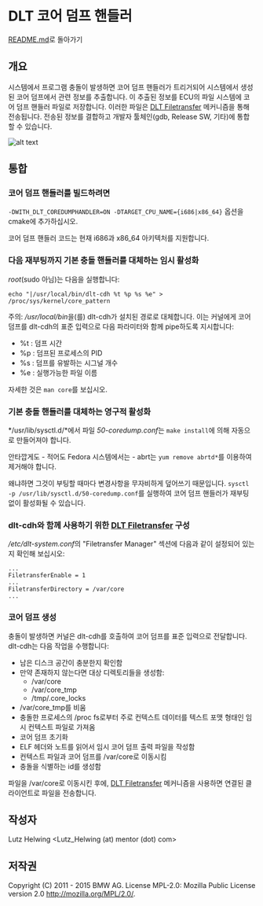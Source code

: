 # DLT 코어 덤프 핸들러

[README.md](../README.md)로 돌아가기

## 개요

시스템에서 프로그램 충돌이 발생하면 코어 덤프 핸들러가 트리거되어 시스템에서 생성된 코어 덤프에서 관련 정보를 추출합니다. 이 추출된 정보를 ECU의 파일 시스템에 코어 덤프 핸들러 파일로 저장합니다. 이러한 파일은 [DLT Filetransfer](dlt_filetransfer.md) 메커니즘을 통해 전송됩니다. 전송된 정보를 결합하고 개발자 툴체인(gdb, Release SW, 기타)에 통합할 수 있습니다.

![alt text](https://github.com/COVESA/dlt-daemon/blob/master/doc/images/dlt_core_dump_handler.png "DLT CDH")

## 통합

### 코어 덤프 핸들러를 빌드하려면

`-DWITH_DLT_COREDUMPHANDLER=ON -DTARGET_CPU_NAME={i686|x86_64}` 옵션을 cmake에 추가하십시오.

코어 덤프 핸들러 코드는 현재 i686과 x86\_64 아키텍처를 지원합니다.

### 다음 재부팅까지 기본 충돌 핸들러를 대체하는 임시 활성화

*root*(sudo 아님)는 다음을 실행합니다:

`echo "|/usr/local/bin/dlt-cdh %t %p %s %e" > /proc/sys/kernel/core_pattern`

주의: */usr/local/bin*을(를) dlt-cdh가 설치된 경로로 대체합니다. 이는 커널에게 코어 덤프를 dlt-cdh의 표준 입력으로 다음 파라미터와 함께 pipe하도록 지시합니다:

- %t : 덤프 시간
- %p : 덤프된 프로세스의 PID
- %s : 덤프를 유발하는 시그널 개수
- %e : 실행가능한 파일 이름

자세한 것은 `man core`를 보십시오.

### 기본 충돌 핸들러를 대체하는 영구적 활성화

*/usr/lib/sysctl.d/*에서 파일 *50-coredump.conf*는 `make install`에 의해 자동으로 만들어져야 합니다.

안타깝게도 - 적어도 Fedora 시스템에서는 - abrt는 `yum remove abrtd*`를 이용하여 제거해야 합니다.

왜냐하면 그것이 부팅할 때마다 변경사항을 무자비하게 덮어쓰기 때문입니다. `sysctl -p /usr/lib/sysctl.d/50-coredump.conf`를 실행하여 코어 덤프 핸들러가 재부팅 없이 활성화될 수 있습니다.

### dlt-cdh와 함께 사용하기 위한 [DLT Filetransfer](dlt_filetransfer.md) 구성

*/etc/dlt-system.conf*의 "Filetransfer Manager" 섹션에 다음과 같이 설정되어 있는지 확인해 보십시오:

```
...
FiletransferEnable = 1
...
FiletransferDirectory = /var/core
...
```

### 코어 덤프 생성

충돌이 발생하면 커널은 dlt-cdh를 호출하여 코어 덤프를 표준 입력으로 전달합니다. dlt-cdh는 다음 작업을 수행합니다:

- 남은 디스크 공간이 충분한지 확인함
- 만약 존재하지 않는다면 대상 디렉토리들을 생성함:
  - /var/core
  - /var/core\_tmp
  - /tmp/.core\_locks
- /var/core\_tmp를 비움
- 충돌한 프로세스의 /proc fs로부터 주로 컨텍스트 데이터를 텍스트 포맷 형태인 임시 컨텍스트 파일로 가져옴
- 코어 덤프 초기화
- ELF 헤더와 노트를 읽어서 임시 코어 덤프 출력 파일을 작성함
- 컨텍스트 파일과 코어 덤프를 /var/core로 이동시킴
- 충돌을 식별하는 id를 생성함

파일을 /var/core로 이동시킨 후에, [DLT Filetransfer](dlt_filetransfer.md) 메커니즘을 사용하면 연결된 클라이언트로 파일을 전송합니다.

## 작성자

Lutz Helwing <Lutz_Helwing (at) mentor (dot) com>

## 저작권

Copyright (C) 2011 - 2015 BMW AG. License MPL-2.0: Mozilla Public License version 2.0 <http://mozilla.org/MPL/2.0/>.
